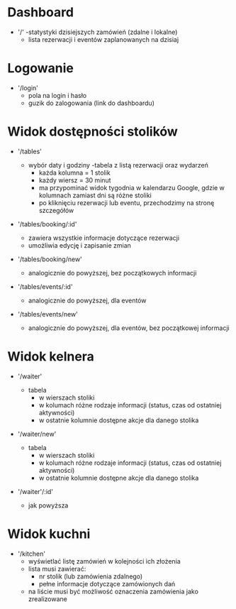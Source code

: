# Dashboard

  - '/'
    -statystyki dzisiejszych zamówień (zdalne i lokalne)
    - lista rezerwacji i eventów zaplanowanych na dzisiaj

# Logowanie

  - '/login'
    - pola na login i hasło
    - guzik do zalogowania (link do dashboardu)

# Widok dostępności stolików

  - '/tables'
    - wybór daty i godziny
    -tabela z listą rezerwacji oraz wydarzeń
      - każda kolumna = 1 stolik
      - każdy wiersz = 30 minut
      - ma przypominać widok tygodnia w kalendarzu Google, gdzie w kolumnach zamiast dni są różne stoliki
      - po kliknięciu rezerwacji lub eventu, przechodzimy na stronę szczegółów

  - '/tables/booking/:id'
    - zawiera wszystkie informacje dotyczące rezerwacji
    - umożliwia edycję i zapisanie zmian

  - '/tables/booking/new'
    - analogicznie do powyższej, bez początkowych informacji

  - '/tables/events/:id'
    - analogicznie do powyższej, dla eventów

  - '/tables/events/new'
    - analogicznie do powyższej, dla eventów, bez początkowej informacji

# Widok kelnera

  - '/waiter'
    - tabela
      - w wierszach stoliki
      - w kolumach różne rodzaje informacji (status, czas od ostatniej aktywności)
      - w ostatnie kolumnie dostępne akcje dla danego stolika

  - '/waiter/new'
    - tabela
      - w wierszach stoliki
      - w kolumach różne rodzaje informacji (status, czas od ostatniej aktywności)
      - w ostatnie kolumnie dostępne akcje dla danego stolika

  - '/waiter'/:id'
    - jak powyższa


# Widok kuchni

  - '/kitchen'
    - wyświetlać listę zamówień w kolejności ich złożenia
    - lista musi zawierać:
      - nr stolik (lub zamówienia zdalnego)
      - pełne informacje dotyczące zamówionych dań
    - na liście musi być możliwość oznaczenia zamówienia jako zrealizowane
